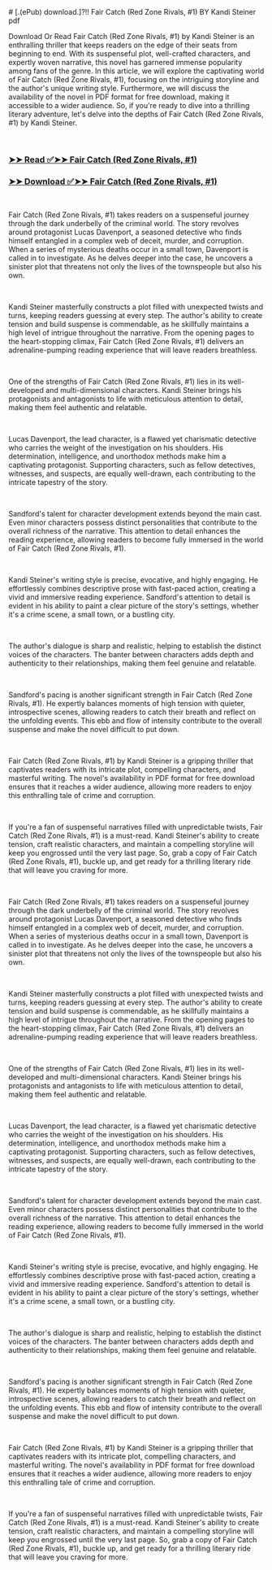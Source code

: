 <html>
  <head>
    <meta name="google-site-verification" content="fUB-FnE3slqOoMng69vy326o4yD0O_9T-Edbv_dIbBg" />
  </head>
</html>
# [.(ePub) download.]?!! Fair Catch (Red Zone Rivals, #1) BY Kandi Steiner pdf

<p>Download Or Read Fair Catch (Red Zone Rivals, #1) by Kandi Steiner is an enthralling thriller that keeps readers on the edge of their seats from beginning to end. With its suspenseful plot, well-crafted characters, and expertly woven narrative, this novel has garnered immense popularity among fans of the genre. In this article, we will explore the captivating world of Fair Catch (Red Zone Rivals, #1), focusing on the intriguing storyline and the author's unique writing style. Furthermore, we will discuss the availability of the novel in PDF format for free download, making it accessible to a wider audience. So, if you're ready to dive into a thrilling literary adventure, let's delve into the depths of Fair Catch (Red Zone Rivals, #1) by Kandi Steiner.</p>
<p>&nbsp;</p>

### [➤➤ Read ✅➤➤ Fair Catch (Red Zone Rivals, #1)](https://pdfworldcenter.com/?book=60387145)

### [➤➤ Download ✅➤➤ Fair Catch (Red Zone Rivals, #1)](https://pdfworldcenter.com/?book=60387145)

<p>&nbsp;</p>
<p>Fair Catch (Red Zone Rivals, #1) takes readers on a suspenseful journey through the dark underbelly of the criminal world. The story revolves around protagonist Lucas Davenport, a seasoned detective who finds himself entangled in a complex web of deceit, murder, and corruption. When a series of mysterious deaths occur in a small town, Davenport is called in to investigate. As he delves deeper into the case, he uncovers a sinister plot that threatens not only the lives of the townspeople but also his own.</p>
<p>&nbsp;</p>
<p>Kandi Steiner masterfully constructs a plot filled with unexpected twists and turns, keeping readers guessing at every step. The author's ability to create tension and build suspense is commendable, as he skillfully maintains a high level of intrigue throughout the narrative. From the opening pages to the heart-stopping climax, Fair Catch (Red Zone Rivals, #1) delivers an adrenaline-pumping reading experience that will leave readers breathless.</p>
<p>&nbsp;</p>
<p>One of the strengths of Fair Catch (Red Zone Rivals, #1) lies in its well-developed and multi-dimensional characters. Kandi Steiner brings his protagonists and antagonists to life with meticulous attention to detail, making them feel authentic and relatable.</p>
<p>&nbsp;</p>
<p>Lucas Davenport, the lead character, is a flawed yet charismatic detective who carries the weight of the investigation on his shoulders. His determination, intelligence, and unorthodox methods make him a captivating protagonist. Supporting characters, such as fellow detectives, witnesses, and suspects, are equally well-drawn, each contributing to the intricate tapestry of the story.</p>
<p>&nbsp;</p>
<p>Sandford's talent for character development extends beyond the main cast. Even minor characters possess distinct personalities that contribute to the overall richness of the narrative. This attention to detail enhances the reading experience, allowing readers to become fully immersed in the world of Fair Catch (Red Zone Rivals, #1).</p>
<p>&nbsp;</p>
<p>Kandi Steiner's writing style is precise, evocative, and highly engaging. He effortlessly combines descriptive prose with fast-paced action, creating a vivid and immersive reading experience. Sandford's attention to detail is evident in his ability to paint a clear picture of the story's settings, whether it's a crime scene, a small town, or a bustling city.</p>
<p>&nbsp;</p>
<p>The author's dialogue is sharp and realistic, helping to establish the distinct voices of the characters. The banter between characters adds depth and authenticity to their relationships, making them feel genuine and relatable.</p>
<p>&nbsp;</p>
<p>Sandford's pacing is another significant strength in Fair Catch (Red Zone Rivals, #1). He expertly balances moments of high tension with quieter, introspective scenes, allowing readers to catch their breath and reflect on the unfolding events. This ebb and flow of intensity contribute to the overall suspense and make the novel difficult to put down.</p>
<p>&nbsp;</p>
<p>Fair Catch (Red Zone Rivals, #1) by Kandi Steiner is a gripping thriller that captivates readers with its intricate plot, compelling characters, and masterful writing. The novel's availability in PDF format for free download ensures that it reaches a wider audience, allowing more readers to enjoy this enthralling tale of crime and corruption.</p>
<p>&nbsp;</p>
<p>If you're a fan of suspenseful narratives filled with unpredictable twists, Fair Catch (Red Zone Rivals, #1) is a must-read. Kandi Steiner's ability to create tension, craft realistic characters, and maintain a compelling storyline will keep you engrossed until the very last page. So, grab a copy of Fair Catch (Red Zone Rivals, #1), buckle up, and get ready for a thrilling literary ride that will leave you craving for more.</p>
<p>&nbsp;</p>
<p>Fair Catch (Red Zone Rivals, #1) takes readers on a suspenseful journey through the dark underbelly of the criminal world. The story revolves around protagonist Lucas Davenport, a seasoned detective who finds himself entangled in a complex web of deceit, murder, and corruption. When a series of mysterious deaths occur in a small town, Davenport is called in to investigate. As he delves deeper into the case, he uncovers a sinister plot that threatens not only the lives of the townspeople but also his own.</p>
<p>&nbsp;</p>
<p>Kandi Steiner masterfully constructs a plot filled with unexpected twists and turns, keeping readers guessing at every step. The author's ability to create tension and build suspense is commendable, as he skillfully maintains a high level of intrigue throughout the narrative. From the opening pages to the heart-stopping climax, Fair Catch (Red Zone Rivals, #1) delivers an adrenaline-pumping reading experience that will leave readers breathless.</p>
<p>&nbsp;</p>
<p>One of the strengths of Fair Catch (Red Zone Rivals, #1) lies in its well-developed and multi-dimensional characters. Kandi Steiner brings his protagonists and antagonists to life with meticulous attention to detail, making them feel authentic and relatable.</p>
<p>&nbsp;</p>
<p>Lucas Davenport, the lead character, is a flawed yet charismatic detective who carries the weight of the investigation on his shoulders. His determination, intelligence, and unorthodox methods make him a captivating protagonist. Supporting characters, such as fellow detectives, witnesses, and suspects, are equally well-drawn, each contributing to the intricate tapestry of the story.</p>
<p>&nbsp;</p>
<p>Sandford's talent for character development extends beyond the main cast. Even minor characters possess distinct personalities that contribute to the overall richness of the narrative. This attention to detail enhances the reading experience, allowing readers to become fully immersed in the world of Fair Catch (Red Zone Rivals, #1).</p>
<p>&nbsp;</p>
<p>Kandi Steiner's writing style is precise, evocative, and highly engaging. He effortlessly combines descriptive prose with fast-paced action, creating a vivid and immersive reading experience. Sandford's attention to detail is evident in his ability to paint a clear picture of the story's settings, whether it's a crime scene, a small town, or a bustling city.</p>
<p>&nbsp;</p>
<p>The author's dialogue is sharp and realistic, helping to establish the distinct voices of the characters. The banter between characters adds depth and authenticity to their relationships, making them feel genuine and relatable.</p>
<p>&nbsp;</p>
<p>Sandford's pacing is another significant strength in Fair Catch (Red Zone Rivals, #1). He expertly balances moments of high tension with quieter, introspective scenes, allowing readers to catch their breath and reflect on the unfolding events. This ebb and flow of intensity contribute to the overall suspense and make the novel difficult to put down.</p>
<p>&nbsp;</p>
<p>Fair Catch (Red Zone Rivals, #1) by Kandi Steiner is a gripping thriller that captivates readers with its intricate plot, compelling characters, and masterful writing. The novel's availability in PDF format for free download ensures that it reaches a wider audience, allowing more readers to enjoy this enthralling tale of crime and corruption.</p>
<p>&nbsp;</p>
<p>If you're a fan of suspenseful narratives filled with unpredictable twists, Fair Catch (Red Zone Rivals, #1) is a must-read. Kandi Steiner's ability to create tension, craft realistic characters, and maintain a compelling storyline will keep you engrossed until the very last page. So, grab a copy of Fair Catch (Red Zone Rivals, #1), buckle up, and get ready for a thrilling literary ride that will leave you craving for more.</p>
<p>&nbsp;</p>
